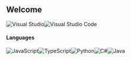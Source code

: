 ## Welcome

![Visual Studio](https://img.shields.io/badge/Visual%20Studio-5C2D91.svg?style=for-the-badge&logo=visual-studio&logoColor=black&color=white)![Visual Studio Code](https://img.shields.io/badge/Visual%20Studio%20Code-0078d7.svg?style=for-the-badge&logo=visual-studio-code&logoColor=black&color=white)

#### Languages

![JavaScript](https://img.shields.io/badge/javascript-%23323330.svg?style=for-the-badge&logo=javascript&logoColor=black&color=white)![TypeScript](https://img.shields.io/badge/typescript-%23007ACC.svg?style=for-the-badge&logo=typescript&logoColor=black&color=white)![Python](https://img.shields.io/badge/python-3670A0?style=for-the-badge&logo=python&logoColor=black&color=white)![C#](https://img.shields.io/badge/c%23-%23239120.svg?style=for-the-badge&logo=c-sharp&logoColor=black&color=white)![Java](https://img.shields.io/badge/java-%23ED8B00.svg?style=for-the-badge&logo=java&logoColor=black&color=white)
